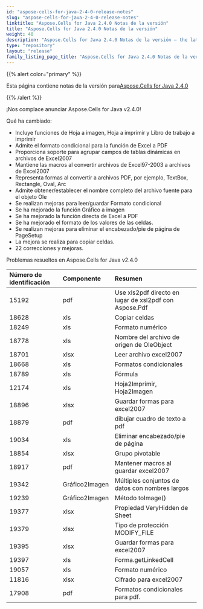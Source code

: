 ```yaml
---
id: "aspose-cells-for-java-2-4-0-release-notes"
slug: "aspose-cells-for-java-2-4-0-release-notes"
linktitle: "Aspose.Cells for Java 2.4.0 Notas de la versión"
title: "Aspose.Cells for Java 2.4.0 Notas de la versión"
weight: 40
description: "Aspose.Cells for Java 2.4.0 Notas de la versión – the latest updates and fixes."
type: "repository"
layout: "release"
family_listing_page_title: "Aspose.Cells for Java 2.4.0 Notas de la versión"
---
```

{{% alert color="primary" %}} 

 Esta página contiene notas de la versión para[Aspose.Cells for Java 2.4.0](https://releases.aspose.com/cells/java/new-releases/aspose.cells-for-java-2.4.0/)

{{% /alert %}} 

 ¡Nos complace anunciar Aspose.Cells for Java v2.4.0!

 Qué ha cambiado:

- Incluye funciones de Hoja a imagen, Hoja a imprimir y Libro de trabajo a imprimir
- Admite el formato condicional para la función de Excel a PDF
- Proporciona soporte para agrupar campos de tablas dinámicas en archivos de Excel2007
- Mantiene las macros al convertir archivos de Excel97-2003 a archivos de Excel2007
- Representa formas al convertir a archivos PDF, por ejemplo, TextBox, Rectangle, Oval, Arc
- Admite obtener/establecer el nombre completo del archivo fuente para el objeto Ole
- Se realizan mejoras para leer/guardar Formato condicional
- Se ha mejorado la función Gráfico a imagen
- Se ha mejorado la función directa de Excel a PDF
- Se ha mejorado el formato de los valores de las celdas.
- Se realizan mejoras para eliminar el encabezado/pie de página de PageSetup
- La mejora se realiza para copiar celdas.
- 22 correcciones y mejoras.

 Problemas resueltos en Aspose.Cells for Java v2.4.0

|**Número de identificación** |**Componente** |**Resumen** |
|:- |:- |:- |
|15192 | pdf| Use xls2pdf directo en lugar de xsl2pdf con Aspose.Pdf|
|18628 | xls| Copiar celdas|
|18249 | xls| Formato numérico|
|18778 | xls| Nombre del archivo de origen de OleObject|
|18701 | xlsx| Leer archivo excel2007|
|18668 | xls| Formatos condicionales|
|18789 | xls| Fórmula|
|12174 | xls| Hoja2Imprimir, Hoja2Imagen|
|18896 | xlsx| Guardar formas para excel2007|
|18879 | pdf| dibujar cuadro de texto a pdf|
|19034 | xls| Eliminar encabezado/pie de página|
|18854 | xlsx| Grupo pivotable|
|18917 | pdf| Mantener macros al guardar excel2007|
|19342 | Gráfico2Imagen| Múltiples conjuntos de datos con nombres largos|
|19239 | Gráfico2Imagen| Método toImage()|
|19377 | xlsx| Propiedad VeryHidden de Sheet|
|19379 | xlsx| Tipo de protección MODIFY_FILE|
|19395 | xlsx| Guardar formas para excel2007|
|19397 | xls| Forma.getLinkedCell|
|19057 | xls| Formato numérico|
|11816 | xlsx| Cifrado para excel2007|
|17908 | pdf| Formatos condicionales para pdf.|


